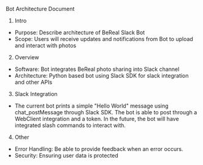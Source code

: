 Bot Architecture Document

1. Intro
- Purpose: Describe architecture of BeReal Slack Bot
- Scope: Users will receive updates and notifications from Bot to upload and interact with photos

2. Overview
- Software: Bot integrates BeReal photo sharing into Slack channel
- Architecture: Python based bot using Slack SDK for slack integration and other APIs

3. Slack Integration
- The current bot prints a simple "Hello World" message using chat_postMessage through Slack SDK. The bot is able to post through a WebClient integration and a token. In the future, the bot will have integrated slash commands to interact with. 

4. Other
- Error Handling: Be able to provide feedback when an error occurs.
- Security: Ensuring user data is protected 
